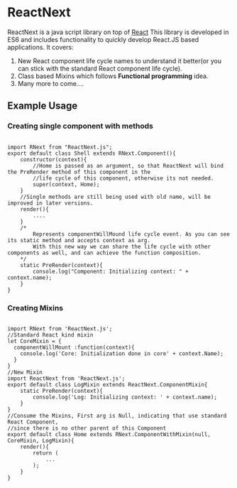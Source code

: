 # ReactNext
ReactNext is a java script library on top of [React](http://facebook.github.io/react/)
This library is developed in ES6 and includes functionality to quickly develop React.JS based applications.
It covers:

1.   New React component life cycle names to understand it better(or you can stick with the
    standard React component life cycle).
2.   Class based Mixins which follows **Functional programming** idea.
3.   Many more to come....

## Example Usage

### Creating single component with methods
<code>
import RNext from "ReactNext.js";
export default class Shell extends RNext.Component(){
    constructor(context){
        //Home is passed as an argument, so that ReactNext will bind the PreRender method of this component in the
        //life cycle of this component, otherwise its not needed.
        super(context, Home);
    }
    //Single methods are still being used with old name, will be improved in later versions.
    render(){
        ....
    }
    /*
        Represents componentWillMound life cycle event. As you can see its static method and accepts context as arg.
        With this new way we can share the life cycle with other components as well, and can achieve the function composition.
    */
    static PreRender(context){
        console.log("Component: Initializing context: " + context.name);
    }
}
</code>

### Creating Mixins

<code>
import RNext from 'ReactNext.js';
//Standard React kind mixin
let CoreMixin = {
  componentWillMount :function(context){
    console.log('Core: Initialization done in core' + context.Name);
  }
}
//New Mixin
import ReactNext from 'ReactNext.js';
export default class LogMixin extends ReactNext.ComponentMixin{
    static PreRender(context){
        console.log('Log: Initializing context: ' + context.name);
    }
}
//Consume the Mixins, First arg is Null, indicating that use standard React Component,
//since there is no other parent of this Component
export default class Home extends RNext.ComponentWithMixin(null, CoreMixin, LogMixin){
    render(){
        return (
            ...
        );
    }
}
</code>
